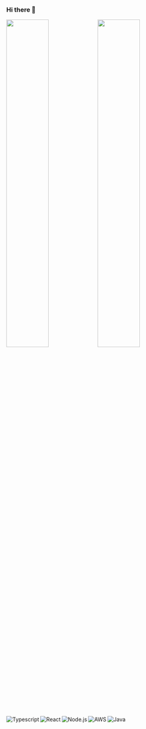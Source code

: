 ### Hi there 👋

<img align="left" width="47%" src="https://github-readme-stats.vercel.app/api?username=DomDevs2000&show_icons=true&theme=radical"/>
<img align="left" width="47%" src="https://github-readme-stats.vercel.app/api/top-langs/?username=DomDevs2000&layout=compact&show_icons=true&theme=radical")/>




<img align="left" alt="Typescript" src="https://img.shields.io/badge/typescript-%23007ACC.svg?style=for-the-badge&logo=typescript&logoColor=white"/>
<img align="left" alt="React" src="https://img.shields.io/badge/react-%2320232a.svg?style=for-the-badge&logo=react&logoColor=%2361DAFB"/>
<img align="left" alt= "Node.js" src="https://img.shields.io/badge/node.js-6DA55F?style=for-the-badge&logo=node.js&logoColor=white"/>
<img align="left" alt="AWS" src="https://img.shields.io/badge/AWS-%23FF9900.svg?style=for-the-badge&logo=amazon-aws&logoColor=white"/>
<img align="left" alt="Java" src="https://img.shields.io/badge/java-%23ED8B00.svg?style=for-the-badge&logo=openjdk&logoColor=white"/>
